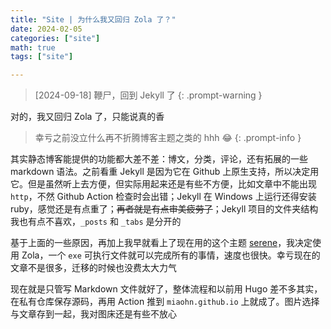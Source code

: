 ```yaml
---
title: "Site | 为什么我又回归 Zola 了？"
date: 2024-02-05
categories: ["site"]
math: true
tags: ["site"]

---
```


> [2024-09-18] 鞭尸，回到 Jekyll 了
{: .prompt-warning }

对的，我又回归 Zola 了，只能说真的香

> 幸亏之前没立什么再不折腾博客主题之类的 hhh 😂
{: .prompt-info }

其实静态博客能提供的功能都大差不差：博文，分类，评论，还有拓展的一些 markdown 语法。之前看重 Jekyll 是因为它在 Github 上原生支持，所以决定用它。但是虽然听上去方便，但实际用起来还是有些不方便，比如文章中不能出现 `http`，不然 Github Action 检查时会出错；Jekyll 在 Windows 上运行还得安装 ruby，感觉还是有点重了；~~再者就是有点审美疲劳了~~；Jekyll 项目的文件夹结构我也有点不喜欢，`_posts` 和 `_tabs` 是分开的

基于上面的一些原因，再加上我早就看上了现在用的这个主题 [serene](https://github.com/isunjn/serene)，我决定使用 Zola，一个 `exe` 可执行文件就可以完成所有的事情，速度也很快。幸亏现在的文章不是很多，迁移的时候也没费太大力气

现在就是只管写 Markdown 文件就好了，整体流程和以前用 Hugo 差不多其实，在私有仓库保存源码，再用 Action 推到 `miaohn.github.io` 上就成了。图片选择与文章存到一起，我对图床还是有些不放心
